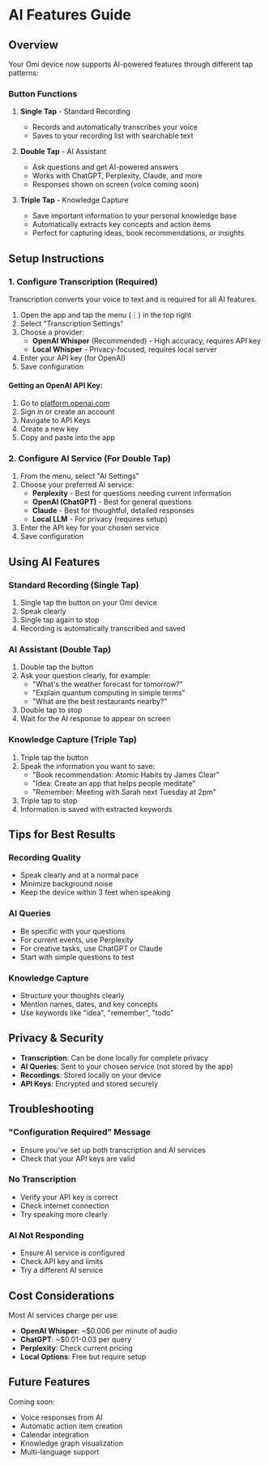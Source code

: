 # AI Features Guide

## Overview

Your Omi device now supports AI-powered features through different tap patterns:

### Button Functions

1. **Single Tap** - Standard Recording
   - Records and automatically transcribes your voice
   - Saves to your recording list with searchable text

2. **Double Tap** - AI Assistant
   - Ask questions and get AI-powered answers
   - Works with ChatGPT, Perplexity, Claude, and more
   - Responses shown on screen (voice coming soon)

3. **Triple Tap** - Knowledge Capture
   - Save important information to your personal knowledge base
   - Automatically extracts key concepts and action items
   - Perfect for capturing ideas, book recommendations, or insights

## Setup Instructions

### 1. Configure Transcription (Required)

Transcription converts your voice to text and is required for all AI features.

1. Open the app and tap the menu (⋮) in the top right
2. Select "Transcription Settings"
3. Choose a provider:
   - **OpenAI Whisper** (Recommended) - High accuracy, requires API key
   - **Local Whisper** - Privacy-focused, requires local server
4. Enter your API key (for OpenAI)
5. Save configuration

#### Getting an OpenAI API Key:
1. Go to [platform.openai.com](https://platform.openai.com)
2. Sign in or create an account
3. Navigate to API Keys
4. Create a new key
5. Copy and paste into the app

### 2. Configure AI Service (For Double Tap)

1. From the menu, select "AI Settings"
2. Choose your preferred AI service:
   - **Perplexity** - Best for questions needing current information
   - **OpenAI (ChatGPT)** - Best for general questions
   - **Claude** - Best for thoughtful, detailed responses
   - **Local LLM** - For privacy (requires setup)
3. Enter the API key for your chosen service
4. Save configuration

## Using AI Features

### Standard Recording (Single Tap)
1. Single tap the button on your Omi device
2. Speak clearly
3. Single tap again to stop
4. Recording is automatically transcribed and saved

### AI Assistant (Double Tap)
1. Double tap the button
2. Ask your question clearly, for example:
   - "What's the weather forecast for tomorrow?"
   - "Explain quantum computing in simple terms"
   - "What are the best restaurants nearby?"
3. Double tap to stop
4. Wait for the AI response to appear on screen

### Knowledge Capture (Triple Tap)
1. Triple tap the button
2. Speak the information you want to save:
   - "Book recommendation: Atomic Habits by James Clear"
   - "Idea: Create an app that helps people meditate"
   - "Remember: Meeting with Sarah next Tuesday at 2pm"
3. Triple tap to stop
4. Information is saved with extracted keywords

## Tips for Best Results

### Recording Quality
- Speak clearly and at a normal pace
- Minimize background noise
- Keep the device within 3 feet when speaking

### AI Queries
- Be specific with your questions
- For current events, use Perplexity
- For creative tasks, use ChatGPT or Claude
- Start with simple questions to test

### Knowledge Capture
- Structure your thoughts clearly
- Mention names, dates, and key concepts
- Use keywords like "idea", "remember", "todo"

## Privacy & Security

- **Transcription**: Can be done locally for complete privacy
- **AI Queries**: Sent to your chosen service (not stored by the app)
- **Recordings**: Stored locally on your device
- **API Keys**: Encrypted and stored securely

## Troubleshooting

### "Configuration Required" Message
- Ensure you've set up both transcription and AI services
- Check that your API keys are valid

### No Transcription
- Verify your API key is correct
- Check internet connection
- Try speaking more clearly

### AI Not Responding
- Ensure AI service is configured
- Check API key and limits
- Try a different AI service

## Cost Considerations

Most AI services charge per use:
- **OpenAI Whisper**: ~$0.006 per minute of audio
- **ChatGPT**: ~$0.01-0.03 per query
- **Perplexity**: Check current pricing
- **Local Options**: Free but require setup

## Future Features

Coming soon:
- Voice responses from AI
- Automatic action item creation
- Calendar integration
- Knowledge graph visualization
- Multi-language support